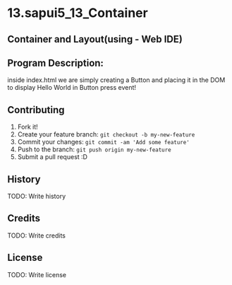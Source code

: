 # 13.sapui5_13_Container

## Container and Layout(using - Web IDE)

## Program Description:
inside index.html we are simply creating a Button and placing it in the DOM to display Hello World in Button press event!

## Contributing
1. Fork it!
2. Create your feature branch: `git checkout -b my-new-feature`
3. Commit your changes: `git commit -am 'Add some feature'`
4. Push to the branch: `git push origin my-new-feature`
5. Submit a pull request :D

## History
TODO: Write history

## Credits
TODO: Write credits

## License
TODO: Write license